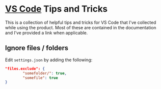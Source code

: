 # [VS Code](https://code.visualstudio.com) Tips and Tricks

This is a collection of helpful tips and tricks for VS Code that I've collected while using the product. Most of these are contained in the documentation and I've provided a link when applicable. 

## Ignore files / folders

Edit `settings.json` by adding the following:

```json
"files.exclude": {
		"somefolder/": true, 
		"somefile": true
}
```
